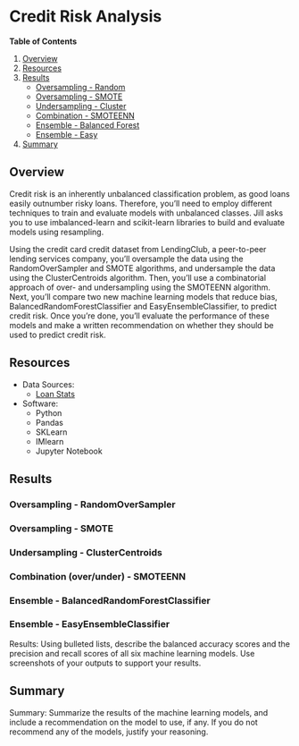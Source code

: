 # Credit Risk Analysis

**Table of Contents**

1. [Overview](https://github.com/catsdata/Credit_Risk_Analysis#overview)
2. [Resources](https://github.com/catsdata/Credit_Risk_Analysis#resources)
3. [Results](https://github.com/catsdata/Credit_Risk_Analysis#results)
    - [Oversampling - Random](https://github.com/catsdata/Credit_Risk_Analysis#oversampling---randomoversampler)
    - [Oversampling - SMOTE](https://github.com/catsdata/Credit_Risk_Analysis#oversampling---smote)
    - [Undersampling - Cluster](https://github.com/catsdata/Credit_Risk_Analysis#undersampling---clustercentroids)
    - [Combination - SMOTEENN](https://github.com/catsdata/Credit_Risk_Analysis#combination-overunder---smoteenn)
    - [Ensemble - Balanced Forest](https://github.com/catsdata/Credit_Risk_Analysis#ensemble---balancedrandomforestclassifier)
    - [Ensemble - Easy](https://github.com/catsdata/Credit_Risk_Analysis#ensemble---easyensembleclassifier)
4. [Summary](https://github.com/catsdata/Credit_Risk_Analysis#summary)


## Overview

Credit risk is an inherently unbalanced classification problem, as good loans easily outnumber risky loans. Therefore, you’ll need to employ different techniques to train and evaluate models with unbalanced classes. Jill asks you to use imbalanced-learn and scikit-learn libraries to build and evaluate models using resampling.

Using the credit card credit dataset from LendingClub, a peer-to-peer lending services company, you’ll oversample the data using the RandomOverSampler and SMOTE algorithms, and undersample the data using the ClusterCentroids algorithm. Then, you’ll use a combinatorial approach of over- and undersampling using the SMOTEENN algorithm. Next, you’ll compare two new machine learning models that reduce bias, BalancedRandomForestClassifier and EasyEnsembleClassifier, to predict credit risk. Once you’re done, you’ll evaluate the performance of these models and make a written recommendation on whether they should be used to predict credit risk.

## Resources

- Data Sources: 
    - [Loan Stats](https://github.com/catsdata/Credit_Risk_Analysis/blob/main/Resources/LoanStats_2019Q1.csv)
- Software:  
    - Python
    - Pandas
    - SKLearn
    - IMlearn
    - Jupyter Notebook

## Results

### Oversampling - RandomOverSampler

### Oversampling - SMOTE

### Undersampling - ClusterCentroids

### Combination (over/under) - SMOTEENN

### Ensemble - BalancedRandomForestClassifier

### Ensemble - EasyEnsembleClassifier

Results: Using bulleted lists, describe the balanced accuracy scores and the precision and recall scores of all six machine learning models. Use screenshots of your outputs to support your results.

## Summary

Summary: Summarize the results of the machine learning models, and include a recommendation on the model to use, if any. If you do not recommend any of the models, justify your reasoning.
